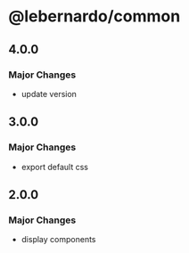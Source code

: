 # @lebernardo/common

## 4.0.0

### Major Changes

- update version

## 3.0.0

### Major Changes

- export default css

## 2.0.0

### Major Changes

- display components
